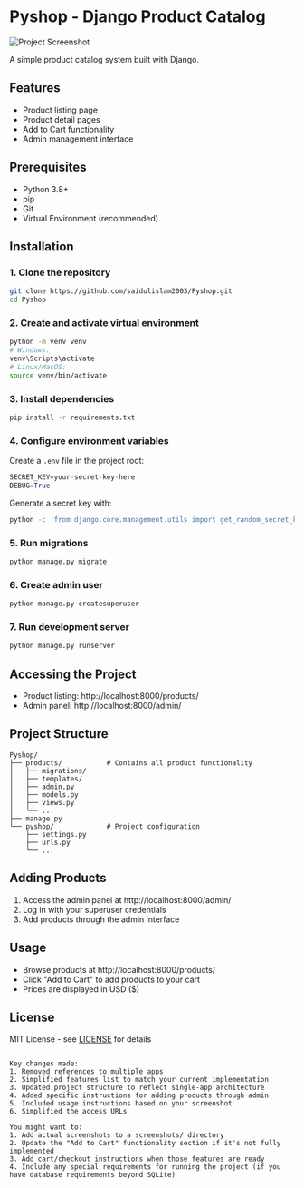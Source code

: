 # Pyshop - Django Product Catalog

![Project Screenshot](image.png)

A simple product catalog system built with Django.

## Features
- Product listing page
- Product detail pages
- Add to Cart functionality
- Admin management interface

## Prerequisites

- Python 3.8+
- pip
- Git
- Virtual Environment (recommended)

## Installation

### 1. Clone the repository
```bash
git clone https://github.com/saidulislam2003/Pyshop.git
cd Pyshop
```

### 2. Create and activate virtual environment
```bash
python -m venv venv
# Windows:
venv\Scripts\activate
# Linux/MacOS:
source venv/bin/activate
```

### 3. Install dependencies
```bash
pip install -r requirements.txt
```

### 4. Configure environment variables
Create a `.env` file in the project root:
```python
SECRET_KEY=your-secret-key-here
DEBUG=True
```

Generate a secret key with:
```bash
python -c 'from django.core.management.utils import get_random_secret_key; print(get_random_secret_key())'
```

### 5. Run migrations
```bash
python manage.py migrate
```

### 6. Create admin user
```bash
python manage.py createsuperuser
```

### 7. Run development server
```bash
python manage.py runserver
```

## Accessing the Project

- Product listing: http://localhost:8000/products/
- Admin panel: http://localhost:8000/admin/

## Project Structure

```
Pyshop/
├── products/           # Contains all product functionality
│   ├── migrations/
│   ├── templates/
│   ├── admin.py
│   ├── models.py
│   ├── views.py
│   └── ...
├── manage.py
└── pyshop/             # Project configuration
    ├── settings.py
    ├── urls.py
    └── ...
```

## Adding Products
1. Access the admin panel at http://localhost:8000/admin/
2. Log in with your superuser credentials
3. Add products through the admin interface

## Usage
- Browse products at http://localhost:8000/products/
- Click "Add to Cart" to add products to your cart
- Prices are displayed in USD ($)

## License
MIT License - see [LICENSE](LICENSE) for details
```

Key changes made:
1. Removed references to multiple apps
2. Simplified features list to match your current implementation
3. Updated project structure to reflect single-app architecture
4. Added specific instructions for adding products through admin
5. Included usage instructions based on your screenshot
6. Simplified the access URLs

You might want to:
1. Add actual screenshots to a screenshots/ directory
2. Update the "Add to Cart" functionality section if it's not fully implemented
3. Add cart/checkout instructions when those features are ready
4. Include any special requirements for running the project (if you have database requirements beyond SQLite)
